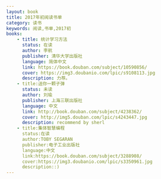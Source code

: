 ```yaml
---
layout: book
title: 2017年初阅读书单
category: 读书
keywords: 阅读,书单,2017初
books: 
    - title: 统计学习方法
      status: 在读
      author: 李航
      publisher: 清华大学出版社
      language: 简体中文
      link: https://book.douban.com/subject/10590856/
      cover: https://img3.doubanio.com/lpic/s9108113.jpg
      description: 力荐。
    - title:送你一颗子弹
      status: 未读
      author: 刘瑜
      publisher: 上海三联出版社
      language: 中文
      link: http://book.douban.com/subject/4238362/
      cover: http://img5.douban.com/lpic/s4243447.jpg
      description: recommend by sherl
    - title:集体智慧编程
      status:在读
      author:TOBY SEGARAN
      publisher:电子工业出版社
      language:中文
      link:https://book.douban.com/subject/3288908/
      cover:https://img3.doubanio.com/lpic/s3350961.jpg
      description::)
---
```

